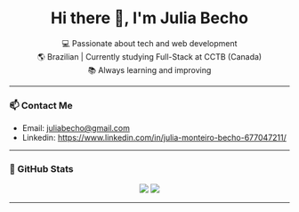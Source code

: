 <h1 align="center">Hi there 👋, I'm Julia Becho</h1>

<p align="center">
  💻 Passionate about tech and web development <br>
  🌎 Brazilian | Currently studying Full-Stack at CCTB (Canada) <br>
  📚 Always learning and improving <br>
</p>

---

### 📫 Contact Me
- Email: [juliabecho@gmail.com](mailto:juliabecho@gmail.com)
- Linkedin: https://www.linkedin.com/in/julia-monteiro-becho-677047211/
---

### 🚀 GitHub Stats
<p align="center">
  <img src="https://github-readme-stats.vercel.app/api?username=JuliaBecho&show_icons=true&theme=radical" />
  <img src="https://github-readme-stats.vercel.app/api/top-langs/?username=JuliaBecho&layout=compact&theme=radical" />
</p>




---
